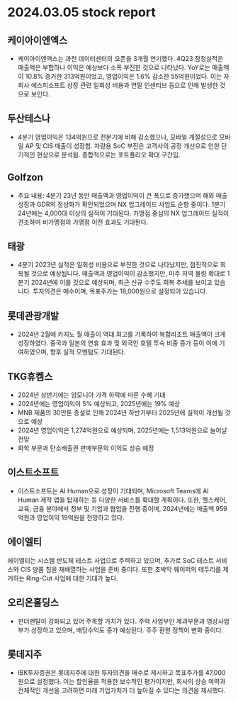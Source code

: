 # 2024.03.05 stock report
## 케이아이엔엑스
- 케이아이엔엑스는 과천 데이터센터의 오픈을 3개월 연기했다. 4Q23 잠정실적은 매출액은 부합하나 이익은 예상보다 소폭 부진한 것으로 나타났다. YoY로는 매출액이 10.8% 증가한 313억원이었고, 영업이익은 1.6% 감소한 55억원이었다. 이는 자회사 에스피소프트 상장 관련 일회성 비용과 연말 인센티브 등으로 인해 발생한 것으로 보인다.
## 두산테스나
- 4분기 영업이익은 134억원으로 전분기에 비해 감소했으나, 모바일 계절성으로 모바일 AP 및 CIS 매출이 성장함. 차량용 SoC 부진은 고객사의 공정 개선으로 인한 단기적인 현상으로 분석됨. 종합적으로는 포트폴리오 확대 구간임.
## Golfzon
- 주요 내용: 4분기 23년 동안 매출액과 영업이익이 큰 폭으로 증가했으며 해외 매출 성장과 GDR의 정상화가 확인되었으며 NX 업그레이드 사업도 순항 중이다. 1분기 24년에는 4,000대 이상의 실적이 기대된다. 가맹점 중심의 NX 업그레이드 실적이 견조하며 비가맹점의 가맹점 이전 효과도 기대된다.
## 태광
- 4분기 2023년 실적은 일회성 비용으로 부진한 것으로 나타났지만, 점진적으로 회복될 것으로 예상됩니다. 매출액과 영업이익이 감소했지만, 미주 지역 물량 확대로 1분기 2024년에 이를 것으로 예상되며, 최근 신규 수주도 회복 추세를 보이고 있습니다. 투자의견은 매수이며, 목표주가는 18,000원으로 설정되어 있습니다.
## 롯데관광개발
- 2024년 2월에 카지노 월 매출이 역대 최고를 기록하여 복합리조트 매출액이 크게 성장하였다. 중국과 일본의 연휴 효과 및 외국인 호텔 투숙 비중 증가 등이 이에 기여하였으며, 향후 실적 모멘텀도 기대된다.
## TKG휴켐스
- 2024년 상반기에는 암모니아 가격 하락에 따른 수혜 기대
- 2024년에는 영업이익이 5% 예상되고, 2025년에는 19% 예상
- MNB 제품의 30만톤 증설로 인해 2024년 하반기부터 2025년에 실적이 개선될 것으로 예상
- 2024년 영업이익은 1,274억원으로 예상되며, 2025년에는 1,513억원으로 늘어날 전망
- 화학 부문과 탄소배출권 판매부문의 이익도 상승 예정
## 이스트소프트
- 이스트소프트는 AI Human으로 성장이 기대되며, Microsoft Teams에 AI Human 제작 앱을 탑재하는 등 다양한 서비스를 확대할 계획이다. 또한, 헬스케어, 교육, 금융 분야에서 정부 및 기업과 협업을 진행 중이며, 2024년에는 매출액 959억원과 영업이익 19억원을 전망하고 있다.
## 에이엘티
에이엘티는 시스템 반도체 테스트 사업으로 주력하고 있으며, 추가로 SoC 테스트 서비스와 CIS 양품 칩을 재배열하는 사업을 준비 중이다. 또한 초박막 웨이퍼의 테두리를 제거하는 Ring-Cut 사업에 대한 기대가 높다.
## 오리온홀딩스
- 펀더멘탈이 강화되고 있어 주목할 가치가 있다. 주력 사업부인 제과부문과 영상사업부가 성장하고 있으며, 배당수익도 증가 예상된다. 주주 환원 정책이 변화 중이다.

## 롯데지주
- IBK투자증권은 롯데지주에 대한 투자의견을 매수로 제시하고 목표주가를 47,000원으로 설정했다. 이는 할인율을 적용한 보수적인 평가이지만, 회사의 상승 여력과 전체적인 개선을 고려하면 미래 기업가치가 더 높아질 수 있다는 의견을 제시했다.